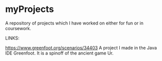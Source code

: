 # myProjects
A repository of projects which I have worked on either for fun or in coursework. 

LINKS:

https://www.greenfoot.org/scenarios/34403 A project I made in the Java IDE Greenfoot. It is a spinoff of the ancient game Ur. 
